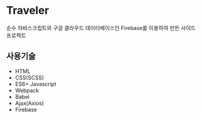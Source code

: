 # Traveler

순수 자바스크립트와 구글 클라우드 데이터베이스인 Firebase를 이용하여 만든 사이드 프로젝트

## 사용기술
- HTML
- CSS(SCSS)
- ES6+ Javascript
- Webpack
- Babel
- Ajax(Axios)
- Firebase
